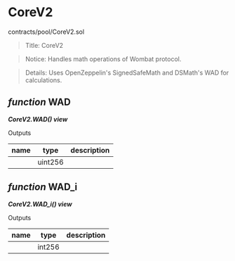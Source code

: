 # CoreV2

contracts/pool/CoreV2.sol

> Title: CoreV2

> Notice: Handles math operations of Wombat protocol.

> Details: Uses OpenZeppelin's SignedSafeMath and DSMath's WAD for calculations.

## *function* WAD

***CoreV2.WAD() view***

Outputs

| **name** | **type** | **description** |
|-|-|-|
|  | uint256 |  |



## *function* WAD_i

***CoreV2.WAD_i() view***

Outputs

| **name** | **type** | **description** |
|-|-|-|
|  | int256 |  |


